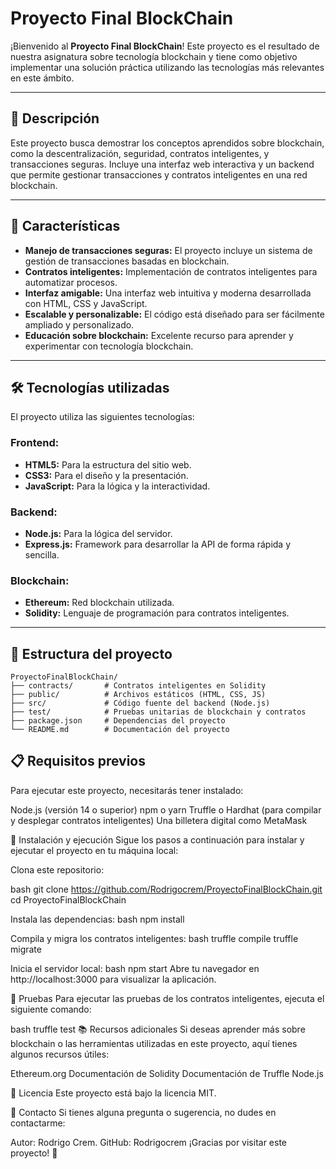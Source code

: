 # Proyecto Final BlockChain

¡Bienvenido al **Proyecto Final BlockChain**! Este proyecto es el resultado de nuestra asignatura sobre tecnología blockchain y tiene como objetivo implementar una solución práctica utilizando las tecnologías más relevantes en este ámbito.

---

## 📖 Descripción

Este proyecto busca demostrar los conceptos aprendidos sobre blockchain, como la descentralización, seguridad, contratos inteligentes, y transacciones seguras. Incluye una interfaz web interactiva y un backend que permite gestionar transacciones y contratos inteligentes en una red blockchain.

---

## 🚀 Características

- **Manejo de transacciones seguras:** El proyecto incluye un sistema de gestión de transacciones basadas en blockchain.
- **Contratos inteligentes:** Implementación de contratos inteligentes para automatizar procesos.
- **Interfaz amigable:** Una interfaz web intuitiva y moderna desarrollada con HTML, CSS y JavaScript.
- **Escalable y personalizable:** El código está diseñado para ser fácilmente ampliado y personalizado.
- **Educación sobre blockchain:** Excelente recurso para aprender y experimentar con tecnología blockchain.

---

## 🛠️ Tecnologías utilizadas

El proyecto utiliza las siguientes tecnologías:

### Frontend:
- **HTML5:** Para la estructura del sitio web.
- **CSS3:** Para el diseño y la presentación.
- **JavaScript:** Para la lógica y la interactividad.

### Backend:
- **Node.js:** Para la lógica del servidor.
- **Express.js:** Framework para desarrollar la API de forma rápida y sencilla.

### Blockchain:
- **Ethereum:** Red blockchain utilizada.
- **Solidity:** Lenguaje de programación para contratos inteligentes.

---

## 📂 Estructura del proyecto

```plaintext
ProyectoFinalBlockChain/
├── contracts/       # Contratos inteligentes en Solidity
├── public/          # Archivos estáticos (HTML, CSS, JS)
├── src/             # Código fuente del backend (Node.js)
├── test/            # Pruebas unitarias de blockchain y contratos
├── package.json     # Dependencias del proyecto
└── README.md        # Documentación del proyecto
````
## 📋 Requisitos previos
Para ejecutar este proyecto, necesitarás tener instalado:

Node.js (versión 14 o superior)
npm o yarn
Truffle o Hardhat (para compilar y desplegar contratos inteligentes)
Una billetera digital como MetaMask

🚀 Instalación y ejecución
Sigue los pasos a continuación para instalar y ejecutar el proyecto en tu máquina local:

Clona este repositorio:

  bash
  git clone https://github.com/Rodrigocrem/ProyectoFinalBlockChain.git
  cd ProyectoFinalBlockChain
  
Instala las dependencias:
  bash
  npm install
  
Compila y migra los contratos inteligentes:
  bash
  truffle compile
  truffle migrate
  
Inicia el servidor local:
  bash
  npm start
  Abre tu navegador en http://localhost:3000 para visualizar la aplicación.

🧪 Pruebas
Para ejecutar las pruebas de los contratos inteligentes, ejecuta el siguiente comando:

bash
truffle test
📚 Recursos adicionales
Si deseas aprender más sobre blockchain o las herramientas utilizadas en este proyecto, aquí tienes algunos recursos útiles:

Ethereum.org
Documentación de Solidity
Documentación de Truffle
Node.js

📝 Licencia
Este proyecto está bajo la licencia MIT.

📧 Contacto
Si tienes alguna pregunta o sugerencia, no dudes en contactarme:

Autor: Rodrigo Crem. 
GitHub: Rodrigocrem
¡Gracias por visitar este proyecto! 🌟
